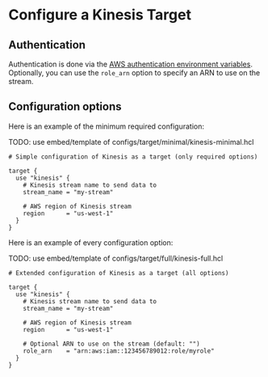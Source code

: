 # Configure a Kinesis Target

## Authentication

Authentication is done via the [AWS authentication environment variables](https://docs.aws.amazon.com/cli/latest/userguide/cli-configure-envvars.html). Optionally, you can use the `role_arn` option to specify an ARN to use on the stream.


## Configuration options

Here is an example of the minimum required configuration:

TODO: use embed/template of configs/target/minimal/kinesis-minimal.hcl

```hcl
# Simple configuration of Kinesis as a target (only required options)

target {
  use "kinesis" {
    # Kinesis stream name to send data to
    stream_name = "my-stream"

    # AWS region of Kinesis stream
    region      = "us-west-1"
  }
}
```

Here is an example of every configuration option:

TODO: use embed/template of configs/target/full/kinesis-full.hcl

```hcl
# Extended configuration of Kinesis as a target (all options)

target {
  use "kinesis" {
    # Kinesis stream name to send data to
    stream_name = "my-stream"

    # AWS region of Kinesis stream
    region      = "us-west-1"

    # Optional ARN to use on the stream (default: "")
    role_arn    = "arn:aws:iam::123456789012:role/myrole"
  }
}

```